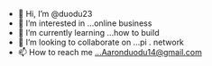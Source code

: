 - 👋 Hi, I’m @duodu23
- 👀 I’m interested in ...online business 
- 🌱 I’m currently learning ...how to build 
- 💞️ I’m looking to collaborate on ...pi . network 
- 📫 How to reach me ...Aaronduodu14@gmail.com 

<!---
duodu23/duodu23 is a ✨ special ✨ repository because its `README.md` (this file) appears on your GitHub profile.
You can click the Preview link to take a look at your changes.
--->
